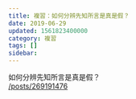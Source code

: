 ```yaml
---
title: 複習：如何分辨先知所言是真是假？
date: 2019-06-29
updated: 1561823400000
category: 複習
tags: []
sidebar: 
---
```


<p>如何分辨先知所言是真是假？<br/>
<a href="/posts/269191476" target="_blank">/posts/269191476</a></p>
<p> </p>
